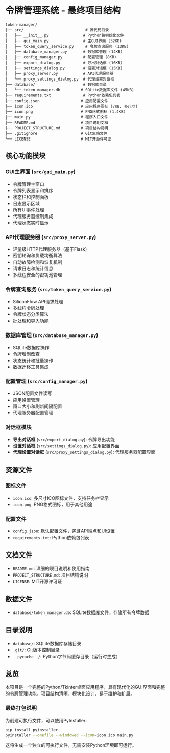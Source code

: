 # 令牌管理系统 - 最终项目结构

```
token-manager/
├── src/                           # 源代码目录
│   ├── __init__.py               # Python包初始化文件
│   ├── gui_main.py               # 主GUI界面 (32KB)
│   ├── token_query_service.py     # 令牌查询服务 (13KB)
│   ├── database_manager.py       # 数据库管理 (14KB)
│   ├── config_manager.py         # 配置管理 (8KB)
│   ├── export_dialog.py          # 导出对话框 (16KB)
│   ├── settings_dialog.py        # 设置对话框 (15KB)
│   ├── proxy_server.py           # API代理服务器
│   └── proxy_settings_dialog.py  # 代理设置对话框
├── database/                     # 数据库目录
│   └── token_manager.db         # SQLite数据库文件 (45KB)
├── requirements.txt              # Python依赖包列表
├── config.json                  # 应用配置文件
├── icon.ico                     # 应用程序图标 (7KB, 多尺寸)
├── icon.png                     # PNG格式图标 (1.4KB)
├── main.py                      # 程序入口文件
├── README.md                    # 项目说明文档
├── PROJECT_STRUCTURE.md         # 项目结构说明
├── .gitignore                   # Git忽略文件
└── LICENSE                      # MIT开源许可证
```

## 核心功能模块

### GUI主界面 (`src/gui_main.py`)
- 令牌管理主窗口
- 令牌列表显示和排序
- 状态栏和控制面板
- 日志显示区域
- 所有UI事件处理
- 代理服务器控制集成
- 代理状态实时显示

### API代理服务器 (`src/proxy_server.py`)
- 轻量级HTTP代理服务器（基于Flask）
- 密钥轮询和负载均衡算法
- 自动故障检测和恢复机制
- 请求日志和统计信息
- 多线程安全的密钥池管理

### 令牌查询服务 (`src/token_query_service.py`)
- SiliconFlow API请求处理
- 多线程令牌处理
- 令牌状态分类算法
- 批处理和导入功能

### 数据库管理 (`src/database_manager.py`)
- SQLite数据库操作
- 令牌增删改查
- 状态统计和批量操作
- 数据迁移工具集成

### 配置管理 (`src/config_manager.py`)
- JSON配置文件读写
- 应用设置管理
- 窗口大小和刷新间隔配置
- 代理服务器配置管理

### 对话框模块
- **导出对话框** (`src/export_dialog.py`): 令牌导出功能
- **设置对话框** (`src/settings_dialog.py`): 应用配置界面
- **代理设置对话框** (`src/proxy_settings_dialog.py`): 代理服务器配置界面

## 资源文件

### 图标文件
- `icon.ico`: 多尺寸ICO图标文件，支持任务栏显示
- `icon.png`: PNG格式图标，用于其他用途

### 配置文件
- `config.json`: 默认配置文件，包含API端点和UI设置
- `requirements.txt`: Python依赖包列表

## 文档文件

- `README.md`: 详细的项目说明和使用指南
- `PROJECT_STRUCTURE.md`: 项目结构说明
- `LICENSE`: MIT开源许可证

## 数据文件

- `database/token_manager.db`: SQLite数据库文件，存储所有令牌数据

## 目录说明

- `database/`: SQLite数据库存储目录
- `.git/`: Git版本控制目录
- `__pycache__/`: Python字节码缓存目录（运行时生成）

## 总览

本项目是一个完整的Python/Tkinter桌面应用程序，具有现代化的GUI界面和完整的令牌管理功能。项目结构清晰，模块化设计，易于维护和扩展。

### 最终打包说明

为创建可执行文件，可以使用PyInstaller:

```bash
pip install pyinstaller
pyinstaller --onefile --windowed --icon=icon.ico main.py
```

这将生成一个独立的可执行文件，无需安装Python环境即可运行。